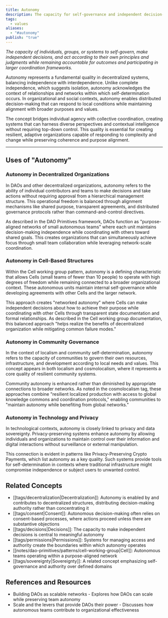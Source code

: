 ```yaml
---
title: Autonomy
description: The capacity for self-governance and independent decision-making within interconnected systems, enabling decentralized coordination without central control 
tags: 
  - values
aliases:
  - "#autonomy"
publish: "true"
---
```


_The capacity of individuals, groups, or systems to self-govern, make independent decisions, and act according to their own principles and judgments while remaining accountable for outcomes and participating in larger coordination frameworks._

Autonomy represents a fundamental quality in decentralized systems, balancing independence with interdependence. Unlike complete independence, which suggests isolation, autonomy acknowledges the context of relationships and networks within which self-determination occurs. In organizational and social contexts, autonomy enables distributed decision-making that can respond to local conditions while maintaining alignment with broader purposes and values.

The concept bridges individual agency with collective coordination, creating systems that can harness diverse perspectives and contextual intelligence without requiring top-down control. This quality is essential for creating resilient, adaptive organizations capable of responding to complexity and change while preserving coherence and purpose alignment.

---

## Uses of "Autonomy"

### Autonomy in Decentralized Organizations

In DAOs and other decentralized organizations, autonomy refers to the ability of individual contributors and teams to make decisions and take actions without requiring approval from a hierarchical management structure. This operational freedom is balanced through alignment mechanisms like shared purpose, transparent agreements, and distributed governance protocols rather than command-and-control directives.

As described in the DAO Primitives framework, DAOs function as "purpose-aligned networks of small autonomous teams" where each unit maintains decision-making independence while coordinating with others toward shared goals. This creates organizations that can simultaneously achieve focus through small team collaboration while leveraging network-scale coordination.

### Autonomy in Cell-Based Structures

Within the Cell working group pattern, autonomy is a defining characteristic that allows Cells (small teams of fewer than 10 people) to operate with high degrees of freedom while remaining connected to a broader organizational context. These autonomous units maintain internal self-governance while developing agreements with other Cells and the larger network.

This approach creates "networked autonomy" where Cells can make independent decisions about how to achieve their purpose while coordinating with other Cells through transparent state documentation and formal relationships. As described in the Cell working group documentation, this balanced approach "helps realize the benefits of decentralized organization while mitigating common failure modes."

### Autonomy in Community Governance

In the context of localism and community self-determination, autonomy refers to the capacity of communities to govern their own resources, infrastructure, and development according to local needs and values. This concept appears in both localism and cosmolocalism, where it represents a core quality of resilient community systems.

Community autonomy is enhanced rather than diminished by appropriate connections to broader networks. As noted in the cosmolocalism tag, these approaches combine "resilient localized production with access to global knowledge commons and coordination protocols," enabling communities to "maintain autonomy while benefiting from global networks."

### Autonomy in Technology and Privacy

In technological contexts, autonomy is closely linked to privacy and data sovereignty. Privacy-preserving systems enhance autonomy by allowing individuals and organizations to maintain control over their information and digital interactions without surveillance or external manipulation.

This connection is evident in patterns like Privacy-Preserving Crypto Payments, which list autonomy as a key quality. Such systems provide tools for self-determination in contexts where traditional infrastructure might compromise independence or subject users to unwanted control.

## Related Concepts

- [[tags/decentralization|Decentralization]]: Autonomy is enabled by and contributes to decentralized structures, distributing decision-making authority rather than concentrating it
- [[tags/consent|Consent]]: Autonomous decision-making often relies on consent-based processes, where actions proceed unless there are substantive objections
- [[tags/decisions|Decisions]]: The capacity to make independent decisions is central to meaningful autonomy
- [[tags/permissions|Permissions]]: Systems for managing access and authority create the boundaries within which autonomy operates
- [[notes/dao-primitives/patterns/cell-working-group|Cell]]: Autonomous teams operating within a purpose-aligned network
- [[tags/sovereignty|Sovereignty]]: A related concept emphasizing self-governance and authority over defined domains

## References and Resources

- Building DAOs as scalable networks - Explores how DAOs can scale while preserving team autonomy
- Scale and the levers that provide DAOs their power - Discusses how autonomous teams contribute to organizational effectiveness